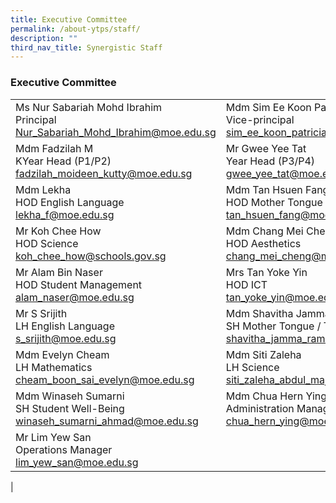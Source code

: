 ```yaml
---
title: Executive Committee
permalink: /about-ytps/staff/
description: ""
third_nav_title: Synergistic Staff
---
```

### Executive Committee

|  |  |  |
|---|---|---|
| Ms Nur Sabariah Mohd Ibrahim<br> Principal <br>[Nur_Sabariah_Mohd_Ibrahim@moe.edu.sg](mailto:Nur_Sabariah_Mohd_Ibrahim@moe.edu.sg) | Mdm Sim Ee Koon Patricia <br>Vice-principal<br> [sim_ee_koon_patricia@moe.edu.sg](mailto:sim_ee_koon_patricia@moe.edu.sg) | Mdm Toh Guat Hwa Pauline<br>Vice-principal<br> [toh_guat_hwa_pauline@moe.edu.sg](mailto:toh_guat_hwa_pauline@moe.edu.sg) |
| Mdm Fadzilah M <br>KYear Head (P1/P2) <br>[fadzilah_moideen_kutty@moe.edu.sg](mailto:fadzilah_moideen_kutty@moe.edu.sg) | Mr Gwee Yee Tat <br>Year Head (P3/P4) <br>[gwee_yee_tat@moe.edu.sg](mailto:gwee_yee_tat@moe.edu.sg) | Mr Mohd Helmi<br>Year Head (P5/P6) <br>[mohd_helmi@moe.edu.sg](mailto:mohd_helmi@moe.edu.sg) |
| Mdm Lekha<br> HOD English Language<br> [lekha_f@moe.edu.sg](mailto:lekha_f@moe.edu.sg) | Mdm Tan Hsuen Fang<br>HOD Mother Tongue <br>[tan_hsuen_fang@moe.edu.sg](mailto:tan_hsuen_fang@moe.edu.sg) | Mdm Miriam Khan<br> HOD Mathematics<br> [khan_miriam_rehana@moe.edu.sg](mailto:khan_miriam_rehana@moe.edu.sg) |
| Mr Koh Chee How <br>HOD Science<br> [koh_chee_how@schools.gov.sg](mailto:koh_chee_how@schools.gov.sg) | Mdm Chang Mei Cheng <br>HOD Aesthetics<br> [chang_mei_cheng@moe.edu.sg](mailto:chang_mei_cheng@moe.edu.sg) | Mr Sairamprabhu <br>HOD CCE<br> [sairamprabhu_balasubramani@moe.edu.sg](mailto:sairamprabhu_balasubramani@moe.edu.sg) |
| Mr Alam Bin Naser<br> HOD Student Management <br>[alam_naser@moe.edu.sg](mailto:alam_naser@moe.edu.sg) | Mrs Tan Yoke Yin <br>HOD ICT <br>[tan_yoke_yin@moe.edu.sg](mailto:tan_yoke_yin@moe.edu.sg) | Mdm Ng Yaw Ling<br>School Staff Developer<br> [ng_yaw_ling@moe.edu.sg](mailto:ng_yaw_ling@moe.edu.sg) |
| Mr S Srijith <br>LH English Language <br>[s_srijith@moe.edu.sg](mailto:s_srijith@moe.edu.sg) | Mdm Shavitha Jamma Ramakrishnan<br> SH Mother Tongue / TL <br>[shavitha_jamma_ramakrishnan@moe.edu.sg](mailto:shavitha_jamma_ramakrishnan@moe.edu.sg) | Mr Mohammad Najeeb<br> SH Mother Tongue / ML<br> [mohamad_najeeb_abdul_majid@moe.edu.sg](mailto:mohamad_najeeb_abdul_majid@moe.edu.sg) |
| Mdm Evelyn Cheam <br>LH Mathematics<br> [cheam_boon_sai_evelyn@moe.edu.sg](mailto:cheam_boon_sai_evelyn@moe.edu.sg) | Mdm Siti Zaleha<br> LH Science <br>[siti_zaleha_abdul_majid@moe.edu.sg](mailto:siti_zaleha_abdul_majid@moe.edu.sg) | Ms Pek Peiyu <br>SH / PE & CCA <br>[pek_pei_yu@moe.edu.sg](mailto:pek_pei_yu@moe.edu.sg) |
| Mdm Winaseh Sumarni<br> SH Student Well-Being <br>[winaseh_sumarni_ahmad@moe.edu.sg](mailto:winaseh_sumarni_ahmad@moe.edu.sg) | Mdm Chua Hern Ying <br>Administration Manager <br>[chua_hern_ying@moe.edu.sg](mailto:chua_hern_ying@moe.edu.sg) | Mdm Khong Suet Cheng <br>Administration Manager<br> [khong_suet_cheng@moe.edu.sg](mailto:khong_suet_cheng@moe.edu.sg) |
| Mr Lim Yew San<br> Operations Manager<br> [lim_yew_san@moe.edu.sg](mailto:lim_yew_san@moe.edu.sg) |  |  |
|